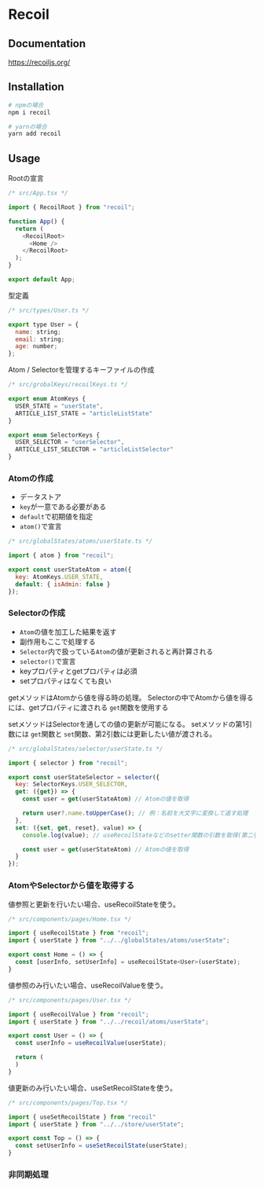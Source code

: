 # Recoil

## Documentation
https://recoiljs.org/

## Installation
```bash
# npmの場合
npm i recoil

# yarnの場合
yarn add recoil
```

## Usage
Rootの宣言
```javascript
/* src/App.tsx */

import { RecoilRoot } from "recoil";

function App() {
  return (
    <RecoilRoot>
      <Home />
    </RecoilRoot>
  );
}

export default App;
```

型定義
```javascript
/* src/types/User.ts */

export type User = {
  name: string;
  email: string;
  age: number;
};
```

Atom / Selectorを管理するキーファイルの作成
```typescript
/* src/grobalKeys/recoilKeys.ts */

export enum AtomKeys {
  USER_STATE = "userState",
  ARTICLE_LIST_STATE = "articleListState"
}

export enum SelectorKeys {
  USER_SELECTOR = "userSelector",
  ARTICLE_LIST_SELECTOR = "articleListSelector"
}
```

### Atomの作成
- データストア
- `key`が一意である必要がある
- `default`で初期値を指定
- `atom()`で宣言

```javascript
/* src/globalStates/atoms/userState.ts */

import { atom } from "recoil";

export const userStateAtom = atom({
  key: AtomKeys.USER_STATE,
  default: { isAdmin: false }
});
```

### Selectorの作成
- `Atom`の値を加工した結果を返す
- 副作用もここで処理する
- `Selector`内で扱っている`Atom`の値が更新されると再計算される
- `selector()`で宣言
- keyプロパティとgetプロパティは必須
- setプロパティはなくても良い

getメソッドはAtomから値を得る時の処理。
Selectorの中でAtomから値を得るには、getプロパティに渡される `get`関数を使用する

setメソッドはSelectorを通しての値の更新が可能になる。
setメソッドの第1引数には `get`関数と `set`関数、第2引数には更新したい値が渡される。

```javascript
/* src/globalStates/selector/userState.ts */

import { selector } from "recoil";

export const userStateSelector = selector({
  key: SelectorKeys.USER_SELECTOR,
  get: ({get}) => {
    const user = get(userStateAtom) // Atomの値を取得

    return user?.name.toUpperCase(); // 例：名前を大文字に変換して返す処理
  },
  set: ({set, get, reset}, value) => {
    console.log(value); // useRecoilStateなどのsetter関数の引数を取得(第二引数(value)の名前はなんでもOK）

    const user = get(userStateAtom) // Atomの値を取得
  }
});
```


### AtomやSelectorから値を取得する
値参照と更新を行いたい場合、useRecoilStateを使う。
```javascript
/* src/components/pages/Home.tsx */

import { useRecoilState } from "recoil";
import { userState } from "../../globalStates/atoms/userState";

export const Home = () => {
  const [userInfo, setUserInfo] = useRecoilState<User>(userState);
}
```

値参照のみ行いたい場合、useRecoilValueを使う。
```javascript
/* src/components/pages/User.tsx */

import { useRecoilValue } from "recoil";
import { userState } from "../../recoil/atoms/userState";

export const User = () => {
  const userInfo = useRecoilValue(userState);

  return (
  )
}
```

値更新のみ行いたい場合、useSetRecoilStateを使う。
```javascript
/* src/components/pages/Top.tsx */

import { useSetRecoilState } from "recoil"
import { userState } from "../../store/userState";

export const Top = () => {
  const setUserInfo = useSetRecoilState(userState);
}
```

### 非同期処理
